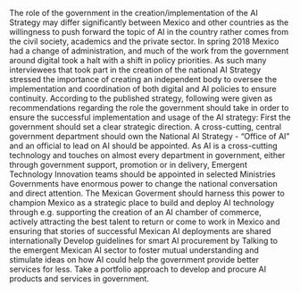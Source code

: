 The role of the government in the creation/implementation of the AI Strategy may differ significantly between Mexico and other countries as the willingness to push forward the topic of AI in the country rather comes from the civil society, academics and the private sector.
In spring 2018 Mexico had a change of administration, and much of the work from the government around digital took a halt with a shift in policy priorities. As such many interviewees that took part in the creation of the national AI Strategy stressed the importance of creating an independent body to oversee the implementation and coordination of both digital and AI policies to ensure continuity. 
According to the published strategy, following were given as recommendations regarding the role the government should take in order to ensure the successful implementation and usage of the AI strategy:
First the government should set a clear strategic direction. A cross-cutting, central government department should own the National AI Strategy - “Office of AI” and an official to lead on AI should be appointed.
As AI is a cross-cutting technology and touches on almost every department in government, either through government support, promotion or in delivery, Emergent Technology Innovation  teams should be appointed in selected Ministries 
Governments have enormous power to change the national conversation and direct attention. The Mexican Goverment should harness this power to champion Mexico as a strategic place to build and deploy AI technology through e.g. supporting the creation of an AI chamber of commerce, actively attracting the best talent to return or come to work in Mexico and ensuring that stories of successful Mexican AI deployments are shared internationally 
Develop guidelines for smart AI procurement  by
Talking to the emergent Mexican AI sector to  foster mutual understanding and stimulate ideas on how AI could help the government provide better services for less. 
Take a portfolio approach to develop and procure  AI products and services in government. 

